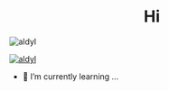 <h1 align="center">Hi</h1>

<p align="left"><img src="https://komarev.com/ghpvc/?username=aldyl&label=Profile%20views&color=0e75b6&style=flat" alt="aldyl" /> </p>

<p align="left"> <a href="https://github.com/ryo-ma/github-profile-trophy"><img src="https://github-profile-trophy.vercel.app/?username=aldyl" alt="aldyl" /></a> </p>

- 🌱 I’m currently learning ...

<!--
**aldyl/aldyl** is a ✨ _special_ ✨ repository because its `README.md` (this file) appears on your GitHub profile.

Here are some ideas to get you started:

- 🔭 I’m currently working on ...
- 🌱 I’m currently learning ...
- 👯 I’m looking to collaborate on ...
- 🤔 I’m looking for help with ...
- 💬 Ask me about ...
- 📫 How to reach me: ...
- 😄 Pronouns: ...
- ⚡ Fun fact: ...
-->
